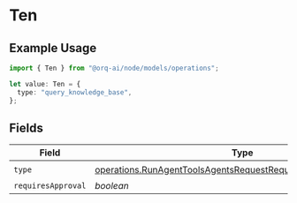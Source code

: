 # Ten

## Example Usage

```typescript
import { Ten } from "@orq-ai/node/models/operations";

let value: Ten = {
  type: "query_knowledge_base",
};
```

## Fields

| Field                                                                                                                                            | Type                                                                                                                                             | Required                                                                                                                                         | Description                                                                                                                                      |
| ------------------------------------------------------------------------------------------------------------------------------------------------ | ------------------------------------------------------------------------------------------------------------------------------------------------ | ------------------------------------------------------------------------------------------------------------------------------------------------ | ------------------------------------------------------------------------------------------------------------------------------------------------ |
| `type`                                                                                                                                           | [operations.RunAgentToolsAgentsRequestRequestBodySettings10Type](../../models/operations/runagenttoolsagentsrequestrequestbodysettings10type.md) | :heavy_check_mark:                                                                                                                               | N/A                                                                                                                                              |
| `requiresApproval`                                                                                                                               | *boolean*                                                                                                                                        | :heavy_minus_sign:                                                                                                                               | N/A                                                                                                                                              |